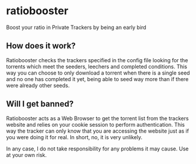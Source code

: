 # ratiobooster
Boost your ratio in Private Trackers by being an early bird

## How does it work?
Ratiobooster checks the trackers specified in the config file looking for the torrents which meet the seeders, leechers and completed conditions. This way you can choose to only download a torrent when there is a single seed and no one has completed it yet, being able to seed way more than if there were already other seeds.

## Will I get banned? 
Ratiobooster acts as a Web Browser to get the torrent list from the trackers website and relies on your cookie session to perform authentication. This way the tracker can only know that you are accessing the website just as if you were doing it for real. In short, no, it is very unlikely.

In any case, I do not take responsibility for any problems it may cause. Use at your own risk.